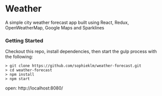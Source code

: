 # Weather

A simple city weather forecast app built using React, Redux, OpenWeatherMap, Google Maps and Sparklines

### Getting Started

Checkout this repo, install dependencies, then start the gulp process with the following:

```
> git clone https://github.com/sophieklm/weather-forecast.git
> cd weather-forecast
> npm install
> npm start
```

open: http://localhost:8080/
